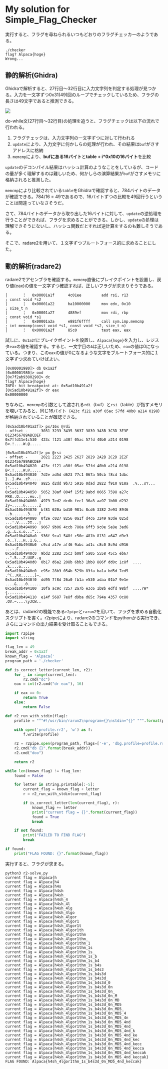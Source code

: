 # My solution for Simple_Flag_Checker
実行すると、フラグを尋ねられるいつもどおりのフラグチェッカーのようである。

```
./checker 
flag? Alpaca{hoge}
Wrong...
```

## 静的解析(Ghidra)
Ghidraで解析すると、27行目〜32行目に入力文字列を判定する処理が見つかる。入力を一文字ずつ0x31(49)回のループでチェックしているため、フラグの長さは49文字であると推測できる。

![](../assets/main.jpg)

do-while文(27行目〜32行目)の処理を追うと、フラグチェックは以下の流れで行われる。
1. フラグチェックは、入力文字列の一文字ずつに対して行われる
2. `update`により、入力文字に何かしらの処理が行われ、その結果は`buf`がさすアドレスに格納
3. `memcmp`により、**bufにある16バイト**と**table + i*0x10の16バイト**を比較

`update`のデコンパイル結果はハッシュ計算のようなことをしているが、コードの量が多く理解するのは難しいため、何かしらの演算結果が`buf`がさすメモリに格納されると推測した。

`memcmp`により比較されている`table`をGhidraで確認すると、784バイトのデータが確認できる。784/16 = 49であるので、16バイトずつの比較を49回行うということは間違っていなさそうだ。

さて、784バイトのデータから取り出した16バイトに対して、`update`の逆処理を行うことができれば、フラグを求めることができる。しかし、`update`の処理は理解できそうにないし、ハッシュ関数だとすれば逆計算をするのも難しそうである。

そこで、radare2を用いて、１文字ずつブルートフォース的に求めることにした。

## 動的解析(radare2)
radare2でアセンブラを確認する。`memcmp`直後にブレイクポイントを設置し、戻り値(eax)の値を一文字ずつ確認すれば、正しいフラグが求まりそうである。

```
│       ╎   0x00001a1f      4c01ee         add rsi, r13                ; const void *s2
│       ╎   0x00001a22      ba10000000     mov edx, 0x10               ; size_t n
│       ╎   0x00001a27      4889ef         mov rdi, rbp                ; const void *s1
│       ╎   0x00001a2a      e881f6ffff     call sym.imp.memcmp         ; int memcmp(const void *s1, const void *s2, size_t n)                                                             
│       ╎   0x00001a2f      85c0           test eax, eax
```

試しに、`0x1a2f`にブレイクポイントを設置し、`Alpaca{hoge}`を入力し、レジスタ`eax`の値を確認する。すると、一文字目の`A`は正しいため、`eax`の値は0になっている。つまり、この`eax`の値が0になるような文字をブルートフォース的に１文字ずつ求めていけばよい。

```
[0x00001980]> db 0x1a2f
[0x00001980]> ood
[0x7f2ab9380290]> dc
flag? Alpaca{hoge}
INFO: hit breakpoint at: 0x5ad10b491a2f
[0x5ad10b491a2f]> dr eax
0x00000000
```

ちなみに、`memcmp`の引数として渡される`rdi`（buf）と`rsi`（table）が指すメモリを覗いてみると、同じ16バイト（`423c f121 a30f 05ac 57fd 40b0 a214 0198`）が格納されていることが確認できる。

```
[0x5ad10b491a2f]> px/16x @rdi
- offset -      3031 3233 3435 3637 3839 3A3B 3C3D 3E3F  0123456789ABCDEF
0x7ffd11e1c530  423c f121 a30f 05ac 57fd 40b0 a214 0198  B<.!....W.@..... 

[0x5ad10b491a2f]> px @rsi
- offset -      2021 2223 2425 2627 2829 2A2B 2C2D 2E2F  0123456789ABCDEF
0x5ad10b494020  423c f121 a30f 05ac 57fd 40b0 a214 0198  B<.!....W.@.....                    
0x5ad10b494030  7d2e ad5d d623 77c1 067a 50cb f8cd 1dbc  }..].#w..zP.....
0x5ad10b494040  a825 d2dd 9b73 5916 0dad 2822 f910 818a  .%...sY...("....
0x5ad10b494050  5052 38af 804f 15f2 9abd 0665 7598 a27c  PR8..O.....eu..|
0x5ad10b494060  4979 7ed2 dcdb fec1 36a3 aa97 1b00 d232  Iy~.....6......2
0x5ad10b494070  bf81 620a bd10 981c 8cd6 3382 2e93 8946  ..b.......3....F
0x5ad10b494080  0f2e c027 8256 0a1f d4c6 3249 93de 025d  ...'.V....2I...]
0x5ad10b494090  9067 9b06 4ccb 780a 6ff3 9c0e 5e8e 3ad6  .g..L.x.o...^.:.
0x5ad10b4940a0  936f 9ca1 548f c50e 481b 8131 a647 d9e3  .o..T...H..1.G..
0x5ad10b4940b0  c9cd a17e af46 9abc ad1c c8c0 8c9d d916  ...~.F..........
0x5ad10b4940c0  9bd2 2282 35c3 b08f 5a05 5558 45c5 eb67  ..".5...Z.UXE..g
0x5ad10b4940d0  0b17 d6a2 208b 6bb3 1bb8 886f dd0c 1c8f  .... .k....o....
0x5ad10b4940e0  e95e 28b3 054b 529b 83fa ba1a bd5d 7ed5  .^(..KR......]~.
0x5ad10b4940f0  dd95 7f8d 26a0 fb1a e530 adaa 01b7 9e1e  ....&....0......
0x5ad10b494100  10fa ac9c 7257 2a7b e3c6 1b8b edfd 98bf  ....rW*{........
0x5ad10b494110  e14f 5687 7e8f d9ba d65c 794a 4357 0c80  .OV.~....\yJCW..
```

あとは、radare2の機能である`r2pipe`と`rarun2`を用いて、フラグを求める自動化スクリプトを書く。r2pipeにより、radare2のコマンドをpythonから実行でき、さらにコマンドの出力結果を受け取ることもできる。

```python
import r2pipe
import string

flag_len = 49
break_addr = 0x1a2f
known_flag = 'Alpaca{'
program_path = './checker'

def is_correct_letter(current_len, r2):
    for _ in range(current_len):
        r2.cmd("dc")
    eax = int(r2.cmd("dr eax"), 16)

    if eax == 0:
        return True
    else:
        return False

def r2_run_with_stdin(flag):
    profile = """#!/usr/bin/rarun2\nprogram={}\nstdin="{}" """.format(program_path, flag)
    
    with open('profile.rr2', 'w') as f:
        f.write(profile)

    r2 = r2pipe.open(program_path, flags=['-e', 'dbg.profile=profile.rr2', '-2'])
    r2.cmd("db {}".format(break_addr))
    r2.cmd("doo")

    return r2

while len(known_flag) != flag_len:
    found = False

    for letter in string.printable[:-5]:
        current_flag = known_flag + letter
        r = r2_run_with_stdin(current_flag)

        if is_correct_letter(len(current_flag), r):
            known_flag += letter
            print("current flag = {}".format(current_flag))
            found = True
            break

    if not found:
        print("FAILED TO FIND FLAG")
        break

if found:
    print("FLAG FOUND: {}".format(known_flag))
```

実行すると、フラグが求まる。
```
python3 r2-solve.py 
current flag = Alpaca{h
current flag = Alpaca{h4
current flag = Alpaca{h4s
current flag = Alpaca{h4sh
current flag = Alpaca{h4sh_
current flag = Alpaca{h4sh_4
current flag = Alpaca{h4sh_4l
current flag = Alpaca{h4sh_4lg
current flag = Alpaca{h4sh_4lgo
current flag = Alpaca{h4sh_4lgor
current flag = Alpaca{h4sh_4lgor1
current flag = Alpaca{h4sh_4lgor1t
current flag = Alpaca{h4sh_4lgor1th
current flag = Alpaca{h4sh_4lgor1thm
current flag = Alpaca{h4sh_4lgor1thm_
current flag = Alpaca{h4sh_4lgor1thm_1
current flag = Alpaca{h4sh_4lgor1thm_1s
current flag = Alpaca{h4sh_4lgor1thm_1s_
current flag = Alpaca{h4sh_4lgor1thm_1s_b
current flag = Alpaca{h4sh_4lgor1thm_1s_b4
current flag = Alpaca{h4sh_4lgor1thm_1s_b4s
current flag = Alpaca{h4sh_4lgor1thm_1s_b4s3
current flag = Alpaca{h4sh_4lgor1thm_1s_b4s3d
current flag = Alpaca{h4sh_4lgor1thm_1s_b4s3d_
current flag = Alpaca{h4sh_4lgor1thm_1s_b4s3d_0
current flag = Alpaca{h4sh_4lgor1thm_1s_b4s3d_0n
current flag = Alpaca{h4sh_4lgor1thm_1s_b4s3d_0n_
current flag = Alpaca{h4sh_4lgor1thm_1s_b4s3d_0n_M
current flag = Alpaca{h4sh_4lgor1thm_1s_b4s3d_0n_MD
current flag = Alpaca{h4sh_4lgor1thm_1s_b4s3d_0n_MD5
current flag = Alpaca{h4sh_4lgor1thm_1s_b4s3d_0n_MD5_
current flag = Alpaca{h4sh_4lgor1thm_1s_b4s3d_0n_MD5_4
current flag = Alpaca{h4sh_4lgor1thm_1s_b4s3d_0n_MD5_4n
current flag = Alpaca{h4sh_4lgor1thm_1s_b4s3d_0n_MD5_4nd
current flag = Alpaca{h4sh_4lgor1thm_1s_b4s3d_0n_MD5_4nd_
current flag = Alpaca{h4sh_4lgor1thm_1s_b4s3d_0n_MD5_4nd_k
current flag = Alpaca{h4sh_4lgor1thm_1s_b4s3d_0n_MD5_4nd_ke
current flag = Alpaca{h4sh_4lgor1thm_1s_b4s3d_0n_MD5_4nd_kec
current flag = Alpaca{h4sh_4lgor1thm_1s_b4s3d_0n_MD5_4nd_kecc
current flag = Alpaca{h4sh_4lgor1thm_1s_b4s3d_0n_MD5_4nd_kecca
current flag = Alpaca{h4sh_4lgor1thm_1s_b4s3d_0n_MD5_4nd_keccak
current flag = Alpaca{h4sh_4lgor1thm_1s_b4s3d_0n_MD5_4nd_keccak}
FLAG FOUND: Alpaca{h4sh_4lgor1thm_1s_b4s3d_0n_MD5_4nd_keccak}
```